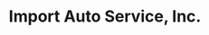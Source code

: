 ---
title: "Import Auto Service, Inc."
url: /alexandria/import-auto-service-inc/
shop: car repair
---